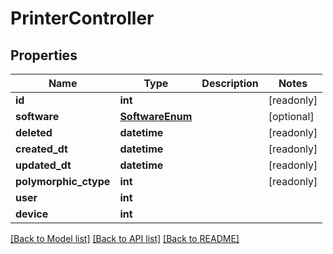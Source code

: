 # PrinterController


## Properties
Name | Type | Description | Notes
------------ | ------------- | ------------- | -------------
**id** | **int** |  | [readonly] 
**software** | [**SoftwareEnum**](SoftwareEnum.md) |  | [optional] 
**deleted** | **datetime** |  | [readonly] 
**created_dt** | **datetime** |  | [readonly] 
**updated_dt** | **datetime** |  | [readonly] 
**polymorphic_ctype** | **int** |  | [readonly] 
**user** | **int** |  | 
**device** | **int** |  | 

[[Back to Model list]](../README.md#documentation-for-models) [[Back to API list]](../README.md#documentation-for-api-endpoints) [[Back to README]](../README.md)


